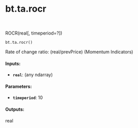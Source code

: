 <div itemscope itemtype="http://developers.google.com/ReferenceObject">
<meta itemprop="name" content="bt.ta.rocr" />
<meta itemprop="path" content="Stable" />
</div>

# bt.ta.rocr

<!-- Insert buttons and diff -->

<table class="tfo-notebook-buttons tfo-api nocontent" align="left">

</table>



ROCR(real[, timeperiod=?])

<pre class="devsite-click-to-copy prettyprint lang-py tfo-signature-link">
<code>bt.ta.rocr()
</code></pre>



<!-- Placeholder for "Used in" -->

Rate of change ratio: (real/prevPrice) (Momentum Indicators)

#### Inputs:


* <b>`real`</b>: (any ndarray)


#### Parameters:


* <b>`timeperiod`</b>: 10


#### Outputs:

real
